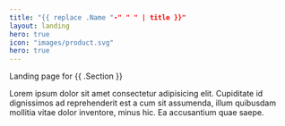 ```yaml
---
title: "{{ replace .Name "-" " " | title }}"
layout: landing
hero: true
icon: "images/product.svg"
hero: true
---
```


Landing page for {{ .Section }}

Lorem ipsum dolor sit amet consectetur adipisicing elit. Cupiditate id dignissimos ad reprehenderit est a cum sit assumenda, illum quibusdam mollitia vitae dolor inventore, minus hic. Ea accusantium quae saepe.
